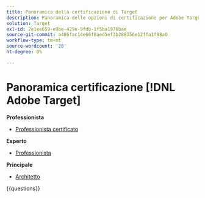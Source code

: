 ```yaml
---
title: Panoramica della certificazione di Target
description: Panoramica delle opzioni di certificazione per Adobe Target
solution: Target
exl-id: 2e1ee659-e9be-429e-9fdb-1f5ba1976bae
source-git-commit: a406fac14e66f8aed5ef3b288356e12ffa1f98a0
workflow-type: tm+mt
source-wordcount: '20'
ht-degree: 0%

---
```


# Panoramica certificazione [!DNL Adobe Target]

**Professionista**

* [Professionista certificato](/help/certifications/at/at-p-business.md) <!--AD0-E408-->

**Esperto**

* [Professionista](/help/certifications/at/at-e-business.md) <!--AD0-E406-->

**Principale**

* [Architetto](/help/certifications/at/at-m-architect0623.md) <!--AD0-E409-->

{{questions}}

